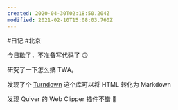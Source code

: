 ```yaml
---
created: 2020-04-30T02:18:50.204Z
modified: 2021-02-10T15:08:03.760Z
---
```

#日记 #北京
<!-- @crossnote.comment "id":"6f43a0bf-904e-4efe-aa98-c0bc4a970692" -->  
<!-- @timer "date":"Thu Apr 30 2020 10:19:03 GMT+0800 (China Standard Time)" -->
今日歇了，不准备写代码了 :upside_down_face: 
<!-- @timer "date":"Thu Apr 30 2020 17:30:41 GMT+0800 (China Standard Time)" -->
研究了一下怎么搞 TWA。
<!-- @timer "date":"Thu Apr 30 2020 20:23:08 GMT+0800 (China Standard Time)" -->
发现了个 [Turndown](https://github.com/domchristie/turndown) 这个库可以将 HTML 转化为 Markdown
<!-- @timer "date":"Thu Apr 30 2020 22:18:14 GMT+0800 (China Standard Time)" -->
发现 Quiver 的 Web Clipper 插件不错 :full_moon_with_face: 